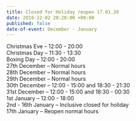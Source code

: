 ```yaml
---
title: Closed for Holiday reopen 17.01.20
date: 2019-12-02 20:28:00 +00:00
published: false
date-of-event: December - January
---
```


Christmas Eve – 12:00 - 20:00  
Christmas Day – 11:30 - 13:30  
Boxing Day – 12:00 - 20:00  
27th December – Normal hours  
28th December – Normal hours  
29th December – Normal hours  
30th December – 12:00 - 15:00 and 18:30 - 21:30  
31st December – 12:00 - 15:00 and 18:30 - 00:30  
1st January – 12:00 - 18:00  
2nd - 16th January – Inclusive closed for holiday  
17th January – Reopen normal hours  